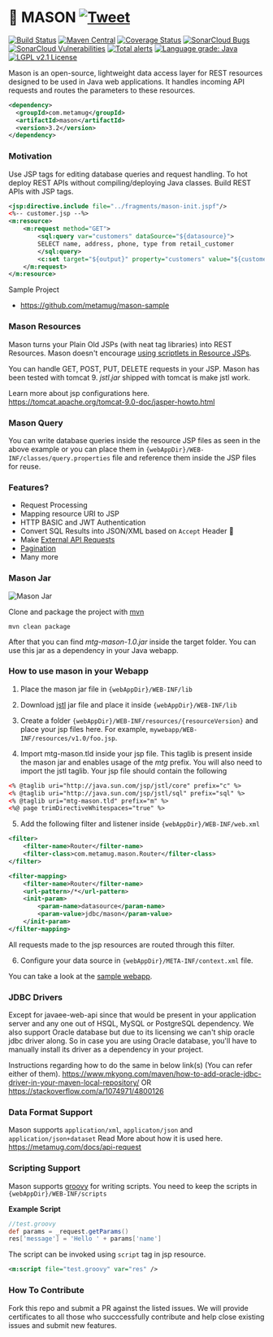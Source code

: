 # 🧱 MASON [![Tweet](https://img.shields.io/twitter/url/http/shields.io.svg?style=social)](https://twitter.com/intent/tweet?text=All%20New%20Way%20of%20Writing%20REST%20APIs&url=https://github.com/metamug/mason&via=themetamug&hashtags=REST,API,developers)

[![Build Status](https://travis-ci.org/metamug/mason.svg?branch=master)](https://travis-ci.org/metamug/mason)  [![Maven Central](https://maven-badges.herokuapp.com/maven-central/com.metamug/mason/badge.svg)](http://search.maven.org/#artifactdetails|com.metamug|mason|3.2|)  [![Coverage Status](https://coveralls.io/repos/github/metamug/mason/badge.svg?branch=develop)](https://coveralls.io/github/metamug/mason?branch=develop) [![SonarCloud Bugs](https://sonarcloud.io/api/project_badges/measure?project=metamug_mason&metric=bugs)](https://sonarcloud.io/component_measures/metric/reliability_rating/list?id=metamug_mason)
 [![SonarCloud Vulnerabilities](https://sonarcloud.io/api/project_badges/measure?project=metamug_mason&metric=vulnerabilities)](https://sonarcloud.io/component_measures/metric/security_rating/list?id=metamug_mason) [![Total alerts](https://img.shields.io/lgtm/alerts/g/metamug/mason.svg?logo=lgtm&logoWidth=18)](https://lgtm.com/projects/g/metamug/mason/alerts/) [![Language grade: Java](https://img.shields.io/lgtm/grade/java/g/metamug/mason.svg?logo=lgtm&logoWidth=18)](https://lgtm.com/projects/g/metamug/mason/context:java) [![LGPL v2.1 License](https://img.shields.io/github/license/metamug/mason.svg?style=flat&colorB=7CFC00)](https://opensource.org/licenses/LGPL-2.1)



Mason is an open-source, lightweight data access layer for REST resources designed to be used in Java web applications. It handles incoming API requests and routes the parameters to these resources.

```xml
<dependency>
  <groupId>com.metamug</groupId>
  <artifactId>mason</artifactId>
  <version>3.2</version>
</dependency>
```

### Motivation

Use JSP tags for editing database queries and request handling. To hot deploy REST APIs without compiling/deploying Java classes. Build REST APIs with JSP tags.

```xml
<jsp:directive.include file="../fragments/mason-init.jspf"/>
<%-- customer.jsp --%>
<m:resource>
    <m:request method="GET">
     	<sql:query var="customers" dataSource="${datasource}"> 
		SELECT name, address, phone, type from retail_customer 
    	</sql:query>
     	<c:set target="${output}" property="customers" value="${customers}"/>
    </m:request>
</m:resource>
```

Sample Project
- https://github.com/metamug/mason-sample

### Mason Resources

Mason turns your Plain Old JSPs (with neat tag libraries) into REST Resources. Mason doesn't encourage [using scriptlets in Resource JSPs](http://balusc.omnifaces.org/2010/07/how-to-avoid-java-code-in-jsp-files.html).

You can handle GET, POST, PUT, DELETE requests in your JSP. Mason has been tested with tomcat 9. *jstl.jar* shipped with tomcat is make jstl work.

Learn more about jsp configurations here.
https://tomcat.apache.org/tomcat-9.0-doc/jasper-howto.html

### Mason Query

You can write database queries inside the resource JSP files as seen in the above example or you can place them in `{webAppDir}/WEB-INF/classes/query.properties` file and reference them inside the JSP files for reuse.

### Features?

- Request Processing
- Mapping resource URI to JSP
- HTTP BASIC and JWT Authentication
- Convert SQL Results into JSON/XML based on `Accept` Header 🌟
- Make <a href="https://metamug.com/docs/xrequest" target="_blank">External API Requests</a>
- <a href="https://metamug.com/docs/request-parameters#pagination-parameters" target="_blank">Pagination</a>
- Many more

### Mason Jar

![Mason Jar](http://www.hamptonart.com/image/cache/data/2015WEBPHOTOS/PS0927_MasonJar_BL-500x500.jpg)

Clone and package the project with <a href="https://maven.apache.org/download.cgi" target="_blank">mvn</a>

```
mvn clean package
```
After that you can find *mtg-mason-1.0.jar* inside the target folder. You can use this jar as a dependency in your Java webapp.

### How to use mason in your Webapp

1. Place the mason jar file in `{webAppDir}/WEB-INF/lib`

2. Download [jstl](http://www.java2s.com/Code/Jar/j/Downloadjstl12jar.htm) jar file and place it inside `{webAppDir}/WEB-INF/lib`

3. Create a folder `{webAppDir}/WEB-INF/resources/{resourceVersion}` and place your jsp files here. For example, `mywebapp/WEB-INF/resources/v1.0/foo.jsp`.
4. Import mtg-mason.tld inside your jsp file. This taglib is present inside the mason jar and enables usage of the *mtg* prefix. You will also need to import the jstl taglib. Your jsp file should contain the following

```xml
<% @taglib uri="http://java.sun.com/jsp/jstl/core" prefix="c" %>
<% @taglib uri="http://java.sun.com/jsp/jstl/sql" prefix="sql" %>
<% @taglib uri="mtg-mason.tld" prefix="m" %>
<%@ page trimDirectiveWhitespaces="true" %>
```

5. Add the following filter and listener inside `{webAppDir}/WEB-INF/web.xml`

```xml
<filter>
    <filter-name>Router</filter-name>
    <filter-class>com.metamug.mason.Router</filter-class>
</filter>

<filter-mapping>
    <filter-name>Router</filter-name>
    <url-pattern>/*</url-pattern>
    <init-param>
        <param-name>datasource</param-name>
        <param-value>jdbc/mason</param-value>
    </init-param>
</filter-mapping>
```

All requests made to the jsp resources are routed through this filter.

6. Configure your data source in `{webAppDir}/META-INF/context.xml` file.

You can take a look at the [sample webapp](https://github.com/metamug/mason-sample).

### JDBC Drivers

Except for javaee-web-api since that would be present in your application server and any one out of HSQL, MySQL or PostgreSQL dependency.
We also support Oracle database but due to its licensing we can't ship oracle jdbc driver along.
So in case you are using Oracle database, you'll have to manually install its driver as a dependency in your project.

Instructions regarding how to do the same in below link(s) (You can refer either of them).
https://www.mkyong.com/maven/how-to-add-oracle-jdbc-driver-in-your-maven-local-repository/
					OR
https://stackoverflow.com/a/1074971/4800126

### Data Format Support

Mason supports `application/xml`, `applicaton/json` and `application/json+dataset`
Read More about how it is used here.
https://metamug.com/docs/api-request

### Scripting Support

Mason supports [groovy](http://groovy-lang.org/) for writing scripts. 
You need to keep the scripts in `{webAppDir}/WEB-INF/scripts`

**Example Script**

```groovy
//test.groovy
def params = _request.getParams()
res['message'] = 'Hello ' + params['name']
```
The script can be invoked using `script` tag in jsp resource.
```xml
<m:script file="test.groovy" var="res" />
```

### How To Contribute

Fork this repo and submit a PR against the listed issues. We will provide certificates to all those who succcessfully contribute and help close existing issues and submit new features.
